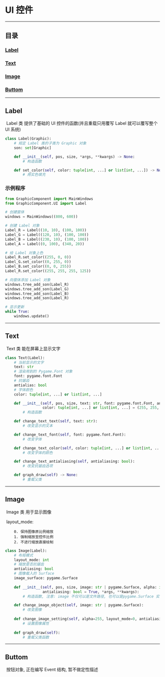 # UI 控件

---

## 目录

### 	[Label](#Label)

### 	[Text](#Text)

### 	[Image](#Image)

### 	[Buttom](#Buttom)

---

## <a id='Label'>Label</a>

​	Label 类 提供了基础的 UI 控件的函数(并且重载只用覆写 Label 就可以覆写整个 UI 系统)

```Python
class Label(Graphic):
    # 规定 Label 类的子类为 Graphic 对象
    son: set[Graphic]

    def __init__(self, pos, size, *args, **kwargs) -> None:
        # 构造函数

    def set_color(self, color: tuple[int, ...] or list[int, ...]) -> None:
        # 用实色填充
```

### 示例程序

```Python
from GraphicComponent import MainWindows
from GraphicComponent.UI import Label

# 创建窗体
windows = MainWindows((800, 600))

# 创建 Label 对象
Label_R = Label((10, 10), (100, 100))
Label_G = Label((120, 10), (100, 100))
Label_B = Label((230, 10), (100, 100))
Label_A = Label((0, 100), (340, 20))

# 给 Label 对象上色
Label_R.set_color((255, 0, 0))
Label_G.set_color((0, 255, 0))
Label_B.set_color((0, 0, 255))
Label_R.set_color((255, 255, 255, 125))

# 向窗体添加 Label 对象
windows.tree_add_son(Label_R)
windows.tree_add_son(Label_G)
windows.tree_add_son(Label_B)
windows.tree_add_son(Label_R)

# 显示更新
while True:
    windows.update()
```

---

## <a id="Text">Text</a>

​	Text 类 能在屏幕上显示文字

```Python
class Text(Label):
    # 当前显示的文字
    text: str
    # 渲染用到的 Pygame.Font 对象
    font: pygame.font.Font
    # 抗锯齿
    antialias: bool
    # 字体颜色
    color: tuple[int, ...] or list[int, ...]

    def __init__(self, pos, size, text: str, font: pygame.font.Font, antialias: bool = True,
                 color: tuple[int, ...] or list[int, ...] = (255, 255, 255), *args, **kwargs):
        # 构造函数

    def change_text_text(self, text: str):
        # 改变显示的文本

    def change_text_font(self, font: pygame.font.Font):
        # 改变字体

    def change_text_color(self, color: tuple[int, ...] or list[int, ...] = (255, 255, 255)):
        # 改变字体的颜色

    def change_text_antialiasing(self, antialiasing: bool):
        # 改变抗锯齿选项

    def graph_draw(self) -> None:
        # 重载父类
```

---

## <a id="Image">Image</a>

​	Image 类 用于显示图像

​	layout_mode: 

  		0. 保持图像原比例缩放
  		1. 强制缩放至控件比例
  		2. 不进行缩放直接绘制

```Python
class Image(Label):
    # 布局模式
    layout_mode: int
    # 缩放是否抗锯齿
    antialiasing: bool
    # 图像载入的 Surface
    image_surface: pygame.Surface
        
    def __init__(self, pos, size, image: str | pygame.Surface, alpha: int = 255, layout_mode=0,
                 antialiasing: bool = True, *args, **kwargs):
		# 构造函数, 注意: image 不仅可以是文件路径, 也可以是pygame.Surface 实例, 这是个调用, 并不会产生新的 Surface 对象

    def change_image_object(self, image: str | pygame.Surface):
    	# 改变图像
    
    def change_image_setting(self, alpha=255, layout_mode=0, antialiasing=True):
        # 设置图像属性
        
    def graph_draw(self):
        # 重载父类函数
```

---

## <a id="Buttom">Buttom</a>

​	按钮对象, 正在编写 Event 结构, 暂不做定性描述